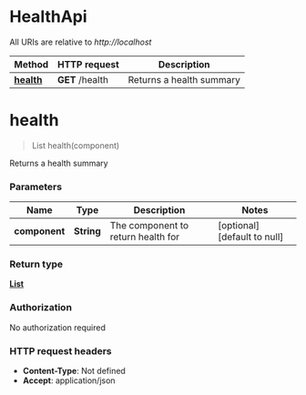 # HealthApi

All URIs are relative to *http://localhost*

| Method | HTTP request | Description |
|------------- | ------------- | -------------|
| [**health**](HealthApi.md#health) | **GET** /health | Returns a health summary |


<a name="health"></a>
# **health**
> List health(component)

Returns a health summary

### Parameters

|Name | Type | Description  | Notes |
|------------- | ------------- | ------------- | -------------|
| **component** | **String**| The component to return health for | [optional] [default to null] |

### Return type

[**List**](../Models/HealthState.md)

### Authorization

No authorization required

### HTTP request headers

- **Content-Type**: Not defined
- **Accept**: application/json

